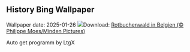 ## History Bing Wallpaper
Wallpaper date: 2025-01-26
![](https://www.bing.com/th?id=OHR.FrostedBeech_DE-DE3039006645_UHD.jpg&w=1000)Download: [Rotbuchenwald in Belgien (© Philippe Moes/Minden Pictures)](https://www.bing.com/th?id=OHR.FrostedBeech_DE-DE3039006645_UHD.jpg)

Auto get programm by LtgX
